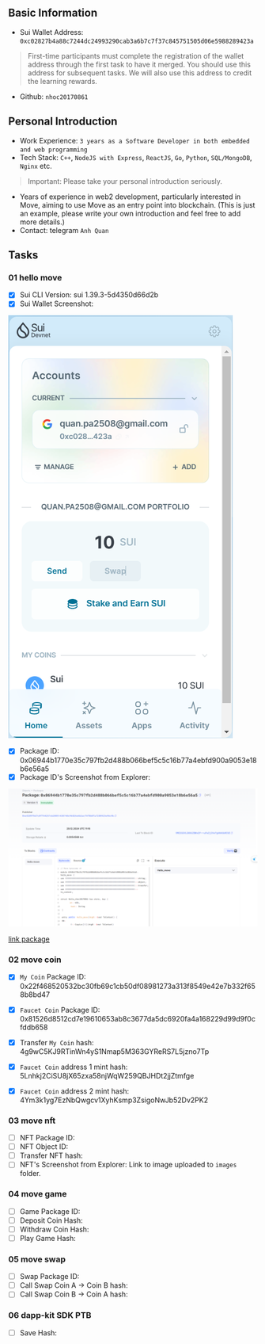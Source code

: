 ## Basic Information
- Sui Wallet Address: `0xc02827b4a88c7244dc24993290cab3a6b7c7f37c845751505d06e5988289423a`
> First-time participants must complete the registration of the wallet address through the first task to have it merged. You should use this address for subsequent tasks. We will also use this address to credit the learning rewards.
- Github: `nhoc20170861`

## Personal Introduction
- Work Experience: `3 years as a Software Developer in both embedded and web programming`
- Tech Stack:  `C++`, `NodeJS with Express`, `ReactJS`, `Go`, `Python`, `SQL/MongoDB`,  `Nginx` etc.
> Important: Please take your personal introduction seriously.
- Years of experience in web2 development, particularly interested in Move, aiming to use Move as an entry point into blockchain. (This is just an example, please write your own introduction and feel free to add more details.)
- Contact: telegram `Anh Quan`

## Tasks

### 01 hello move
- [X] Sui CLI Version: sui 1.39.3-5d4350d66d2b
- [X] Sui Wallet Screenshot: 

![sui wallet](images/sui_wallet.PNG)

- [X] Package ID: 0x06944b1770e35c797fb2d488b066bef5c5c16b77a4ebfd900a9053e18b6e56a5
- [X] Package ID's Screenshot from Explorer: 

![Link to image uploaded to `images` folder.](images/hello_move_package.png)

[link package](https://suiscan.xyz/testnet/object/0x06944b1770e35c797fb2d488b066bef5c5c16b77a4ebfd900a9053e18b6e56a5/contracts)


### 02 move coin
- [X] `My Coin` Package ID: 0x22f468520532bc30fb69c1cb50df08981273a313f8549e42e7b332f658b8bd47
- [X] `Faucet Coin` Package ID: 0x81526d8512cd7e19610653ab8c3677da5dc6920fa4a168229d99d9f0cfddb658
- [X] Transfer `My Coin` hash: 4g9wC5KJ9RTinWn4yS1Nmap5M363GYReRS7L5jzno7Tp
- [X] `Faucet Coin` address 1 mint hash: 5Lnhkj2CiSU8jX65zxa58njWqW259QBJHDt2jjZtmfge
- [X] `Faucet Coin` address 2 mint hash: 4Ym3k1yg7EzNbQwgcv1XyhKsmp3ZsigoNwJb52Dv2PK2


### 03 move nft
- [ ] NFT Package ID:
- [ ] NFT Object ID:
- [ ] Transfer NFT hash:
- [ ] NFT's Screenshot from Explorer: Link to image uploaded to `images` folder.

### 04 move game
- [ ] Game Package ID:
- [ ] Deposit Coin Hash:
- [ ] Withdraw Coin Hash:
- [ ] Play Game Hash:

### 05 move swap
- [ ] Swap Package ID:
- [ ] Call Swap Coin A -> Coin B hash:
- [ ] Call Swap Coin B -> Coin A hash:

### 06 dapp-kit SDK PTB
- [ ] Save Hash:
